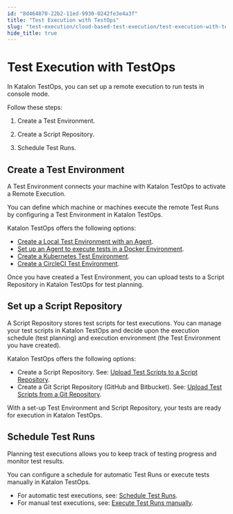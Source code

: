 ```yaml
---
id: "8d464870-22b2-11ed-9930-0242fe3e4a3f"
title: "Test Execution with TestOps"
slug: "test-execution/cloud-based-test-execution/test-execution-with-testops/test-execution-with-testops"
hide_title: true
---
```


# <a id="id" class="anchor_top_offset"/><a id="ariaid-title1" class="anchor_top_offset"/>Test Execution with TestOps

<p xmlns="http://www.w3.org/1999/xhtml" className="p">In Katalon TestOps, you can set up a remote execution to run   tests in console mode.</p> 
<div xmlns="http://www.w3.org/1999/xhtml" className="p">Follow these steps: <ol className="ol"><li className="li"><p className="p">Create a Test Environment.</p></li><li className="li"><p className="p">Create a Script Repository.</p></li><li className="li"><p className="p">Schedule Test Runs.</p></li></ol></div>
    

## <a id="id_1" class="anchor_top_offset"/>Create a Test Environment

    
      
<p xmlns="http://www.w3.org/1999/xhtml" className="p">A Test Environment connects your machine with Katalon TestOps to   activate a Remote Execution.</p> 
      
<p xmlns="http://www.w3.org/1999/xhtml" className="p">You can define which machine or machines execute the remote Test   Runs by configuring a Test Environment in Katalon TestOps.</p> 
      
<p xmlns="http://www.w3.org/1999/xhtml" className="p">Katalon TestOps offers the following options:</p> 
      
<ul xmlns="http://www.w3.org/1999/xhtml" className="ul">   <li className="li">     <a className="xref" href="/test-execution/cloud-based-test-execution/test-execution-with-testops/local-test-environments/create-a-local-test-environment-with-an-agent">Create       a Local Test Environment with an Agent</a>.</li>   <li className="li">     <a className="xref" href="/test-execution/cloud-based-test-execution/test-execution-with-testops/set-up-docker-test-environments-for-testops">Set       up an Agent to execute tests in a Docker Environment</a>.</li>   <li className="li">     <a className="xref" href="/test-execution/cloud-based-test-execution/test-execution-with-testops/set-up-kubernetes-test-environments-for-testops">Create       a Kubernetes Test Environment</a>.</li>   <li className="li">     <a className="xref" href="/test-execution/cloud-based-test-execution/test-execution-with-testops/set-up-circleci-test-environments-for-testops">Create       a CircleCI Test Environment</a>.</li> </ul> 
      
<p xmlns="http://www.w3.org/1999/xhtml" className="p">Once you have created a Test Environment, you can upload tests   to a Script Repository in Katalon TestOps for test planning.</p> 
    
  
    

## <a id="id_2" class="anchor_top_offset"/>Set up a Script Repository

    
      
<p xmlns="http://www.w3.org/1999/xhtml" className="p">A Script Repository stores test scripts for test executions. You   can manage your test scripts in Katalon TestOps and decide upon the   execution schedule (test planning) and execution environment (the   Test Environment you have created).</p> 
      
<p xmlns="http://www.w3.org/1999/xhtml" className="p">Katalon TestOps offers the following options:</p> 
      
<ul xmlns="http://www.w3.org/1999/xhtml" className="ul">   <li className="li">Create a Script Repository. See: <a className="xref" href="/test-management/upload-test-scripts-to-a-script-repository">Upload       Test Scripts to a Script Repository</a>.</li>   <li className="li">Create a Git Script Repository (GitHub and Bitbucket). See: <a className="xref" href="/test-management/upload-test-scripts-from-the-git-repository">Upload       Test Scripts from a Git Repository</a>.</li> </ul> 
      
<p xmlns="http://www.w3.org/1999/xhtml" className="p">With a set-up Test Environment and Script Repository, your tests   are ready for execution in Katalon TestOps.</p> 
    
  
    

## <a id="id_3" class="anchor_top_offset"/>Schedule Test Runs

    
      
<p xmlns="http://www.w3.org/1999/xhtml" className="p">Planning test executions allows you to keep track of testing   progress and monitor test results.</p> 
      
<p xmlns="http://www.w3.org/1999/xhtml" className="p">You can configure a schedule for automatic Test Runs or execute   tests manually in Katalon TestOps.</p> 
      
<ul xmlns="http://www.w3.org/1999/xhtml" className="ul">   <li className="li">For automatic test executions, see: <a className="xref" href="/test-execution/schedule-test-execution/schedule-test-runs-in-testops">Schedule       Test Runs</a>.</li>   <li className="li">For manual test executions, see: <a className="xref" href="/test-execution/schedule-test-execution/execute-test-runs-manually-in-testops">Execute       Test Runs manually</a>.</li> </ul> 
    
  
